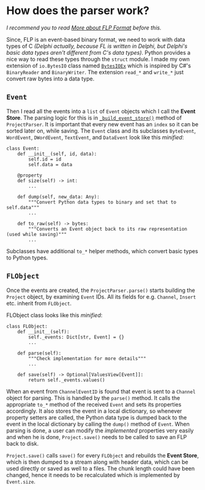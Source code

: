 # How does the parser work?

_I recommend you to read [More about FLP Format](flp-format.md) before this._

Since, FLP is an event-based binary format, we need to work with data types of C _(Delphi actually, because FL is written in Delphi, but Delphi's basic data types aren't different from C's data types)_. Python provides a nice way to read these types through the `struct` module. I made my own extension of `io.BytesIO` class named [`BytesIOEx`](../pyflp/bytesioex.py) which is inspired by C#'s `BinaryReader` and `BinaryWriter`. The extension `read_*` and `write_*` just convert raw bytes into a data type.

## `Event`

Then I read all the events into a `list` of `Event` objects which I call the **Event Store**. The parsing logic for this is in [`_build_event_store()`](../pyflp/parser.py#L78) method of `ProjectParser`. It is important that every new event has an `index` so it can be sorted later on, while saving. The `Event` class and its subclasses `ByteEvent`, `WordEvent`, `DWordEvent`, `TextEvent`, and `DataEvent` look like this _minified_:

```{code-block} python
class Event:
    def __init__(self, id, data):
        self.id = id
        self.data = data

    @property
    def size(self) -> int:
        ...

    def dump(self, new_data: Any):
        """Convert Python data types to binary and set that to self.data"""
        ...

    def to_raw(self) -> bytes:
        """Converts an Event object back to its raw representation (used while saving)"""
        ...
```

Subclasses have additional `to_*` helper methods, which convert basic types to Python types.

## `FLObject`

Once the events are created, the `ProjectParser.parse()` starts building the `Project` object, by examining `Event` IDs. All its fields for e.g. `Channel`, `Insert` etc. inherit from `FLObject`.

FLObject class looks like this _minified_:

```{code-block} python
class FLObject:
    def __init__(self):
        self._events: Dict[str, Event] = {}
        ...

    def parse(self):
        """Check implementation for more details"""
        ...

    def save(self) -> Optional[ValuesView[Event]]:
        return self._events.values()
```

When an event from `ChannelEventID` is found that event is sent to a `Channel` object for parsing. This is handled by the `parse()` method. It calls the appropriate `to_*` method of the received `Event` and sets its properties accordingly. It also stores the event in a local dictionary, so whenever property setters are called, the Python data type is dumped back to the event in the local dictionary by calling the `dump()` method of `Event`. When parsing is done, a user can modify the _implemented_ properties very easily and when he is done, `Project.save()` needs to be called to save an FLP back to disk.

`Project.save()` calls `save()` for every `FLObject` and rebuilds the **Event Store**, which is then dumped to a stream along with header data, which can be used directly or saved as well to a files. The chunk length could have been changed, hence it needs to be recalculated which is implemented by `Event.size`.
